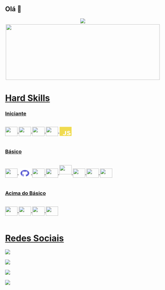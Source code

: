 ## **Olá** 👋

<div align="center">
  <a href="https://github.com/MartinelliNTZ">
  <img height="180em" src="https://github-readme-stats.vercel.app/api?username=MartinelliNTZ&show_icons=true&theme=great-gatsby&include_all_commits=true&count_private=true"/>
    <img width="500em" height="180em" src="https://github-readme-stats.vercel.app/api/top-langs/?username=MartinelliNTZ&layout=compact&langs_count=5&theme=great-gatsby"/>
    

</div>

# Hard Skills
### Iniciante
<div style="display: inline_block"><br>

<img align="center" height="30" width="40" src="https://cdn.jsdelivr.net/gh/devicons/devicon/icons/photoshop/photoshop-line.svg">
 <img align="center" height="30" width="40" src="https://icongr.am/devicon/css3-original-wordmark.svg?size=128&color=ff0a0a">
 <img align="center" height="30" width="40" src="https://cdn.jsdelivr.net/gh/devicons/devicon/icons/firebase/firebase-plain-wordmark.svg">
 <img align="center" height="30" width="40" src="https://cdn.jsdelivr.net/gh/devicons/devicon/icons/unity/unity-original.svg">
  <img align="center" alt="Rafa-Js" height="30" width="40" src="https://raw.githubusercontent.com/devicons/devicon/master/icons/javascript/javascript-plain.svg">
 

</div><br>

### Básico
<div style="display: inline_block"><br>
 
 <img align="center" height="30" width="40" src="https://cdn.jsdelivr.net/gh/devicons/devicon/icons/git/git-plain.svg">
 <img align="center" height="30" width="40" src="assets/github.svg">
  <img align="center" height="30" width="40" src="https://icongr.am/devicon/html5-original-wordmark.svg?size=128&color=currentColor">
  <img align="center" height="30" width="40" src="https://icongr.am/devicon/mysql-original-wordmark.svg?size=128&color=ffffff">
  <img src="https://cdn.jsdelivr.net/gh/devicons/devicon/icons/php/php-original.svg" height="30" width="40"/>
  <img align="center" height="30" width="40" src="https://cdn.jsdelivr.net/gh/devicons/devicon/icons/dart/dart-original.svg">
  <img align="center" height="30" width="40" src="https://cdn.jsdelivr.net/gh/devicons/devicon/icons/flutter/flutter-original.svg">
 
  <img align="center" height="30" width="40" src="https://cdn.jsdelivr.net/gh/devicons/devicon/icons/sqlite/sqlite-original.svg">
</div><br>

### Acima do Básico
<div style="display: inline_block"><br>
 <img align="center" height="30" width="40" src="https://cdn.jsdelivr.net/gh/devicons/devicon/icons/androidstudio/androidstudio-original.svg">
 <img align="center" height="30" width="40" src="https://icongr.am/devicon/java-original-wordmark.svg?size=128&color=currentColor"> 
 <img align="center" height="30" width="40" src="https://cdn.jsdelivr.net/gh/devicons/devicon/icons/visualstudio/visualstudio-plain.svg">
 <img align="center" height="30" width="40" src="https://cdn.jsdelivr.net/gh/devicons/devicon/icons/canva/canva-original.svg">
 </div><br>
  
  # Redes Sociais 
   
<div> 
  <!--<a href="https://www.youtube.com/channel/UC_-uuuZbY0AAt9CViNzvc-Q" target="_blank"><img src="https://img.shields.io/badge/YouTube-FF0000?style=for-the-badge&logo=youtube&logoColor=white" target="_blank"></a>-->

  <a href="https://instagram.com/matheusmartinelli00" target="_blank"><img src="https://img.shields.io/badge/-Instagram-%23E4405F?style=for-the-badge&logo=instagram&logoColor=white" target="_blank"></a> 


  <a href = "mailto:martinelli.matheus0@gmail.com"><img src="https://img.shields.io/badge/-Gmail-%23333?style=for-the-badge&logo=gmail&logoColor=white" target="_blank"></a>

  <a href="https://www.linkedin.com/in/matheus-martinelli-a82149108/" target="_blank"><img src="https://img.shields.io/badge/-LinkedIn-%230077B5?style=for-the-badge&logo=linkedin&logoColor=white" target="_blank"></a> 

  <a href="https://www.facebook.com/matheus.908.30" target="_blank"><img src="https://img.shields.io/badge/Facebook-1877F2?style=for-the-badge&logo=facebook&logoColor=white" target="_blank"></a> 



</div>
      
